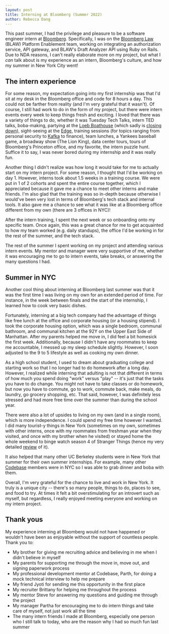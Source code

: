 ```yaml
---
layout: post 
title: Interning at Bloomberg (Summer 2022)
author: Rebecca Dang
---
```


This past summer, I had the privilege and pleasure to be a software engineer intern at [Bloomberg](https://bloomberg.com). Specifically, I was on the [Bloomberg Law](https://bloomberglaw.com) (BLAW) Platform Enablement team, working on integrating an authorization service, API gateway, and BLAW's Draft Analyzer API using Ruby on Rails. Due to NDA reasons, I can't really elaborate more on my project, but what I *can* talk about is my experience as an intern, Bloomberg's culture, and how my summer in New York City went!

## The intern experience

For some reason, my expectation going into my first internship was that I'd sit at my desk in the Bloomberg office and code for 8 hours a day. This could not be farther from reality (and I'm very grateful that it wasn't). Of course, I still had work to do in the form of my project, but there were intern events every week to keep things fresh and exciting. I loved that there was a variety of things to do, whether it was Tuesday Tech Talks, intern TED talks, boba-making, partying at the [Loeb Boathouse](https://www.thecentralparkboathouse.com/) (which sadly is [closing down](https://www.cnn.com/travel/article/central-park-loeb-boathouse-closing/index.html)), sight-seeing at the [Edge](https://www.edgenyc.com/en), training sessions (for topics ranging from personal security to [Kafka](https://kafka.apache.org/) to finance), team lunches, a Yankees baseball game, a broadway show (The Lion King), data center tours, tours of Bloomberg's Princeton office, and my favorite, the intern puzzle hunt. Suffice it to say, I was never bored during my internship and it was really fun.

Another thing I didn't realize was how long it would take for me to actually start on my intern project. For some reason, I thought that I'd be working on day 1. However, interns took about 1.5 weeks in a training course. We were put in 1 of 2 cohorts and spent the entire course together, which I appreciated because it gave me a chance to meet other interns and make friends. I'm also glad that the training was so in-depth because otherwise I would've been very lost in terms of Bloomberg's tech stack and internal tools. It also gave me a chance to see what it was like at a Bloomberg office different from my own (there are 3 offices in NYC)!

After the intern training, I spent the next week or so onboarding onto my specific team. Once again, this was a great chance for me to get acquainted to how my team worked (e.g. daily standups), the office I'd be working in for the rest of the summer, and the tech stack.

The rest of the summer I spent working on my project and attending various intern events. My mentor and manager were very supportive of me, whether it was encouraging me to go to intern events, take breaks, or answering the many questions I had.

## Summer in NYC

Another cool thing about interning at Bloomberg last summer was that it was the first time I was living on my own for an extended period of time. For instance, in the week between finals and the start of the internship, I learned how to cook very basic dishes.

Fortunately, interning at a big tech company had the advantage of things like free lunch at the office and corporate housing (or a housing stipend). I took the corporate housing option, which was a single bedroom, communal bathroom, and communal kitchen at the 92Y on the Upper East Side of Manhattan. After my parents helped me move in, I did feel a bit homesick the first week. Additionally, because I didn't have any roommates to keep me accountable, I messed up my sleep schedule slightly. However, I soon adjusted to the 9 to 5 lifestyle as well as cooking my own dinner.

As a high school student, I used to dream about graduating college and starting work so that I no longer had to do homework after a long day. However, I realized while interning that adulting is not that different in terms of how much you spend doing "work" versus "play" -- it's just that the tasks you have to do change. You might not have to take classes or do homework, but now you have to commute, go to work, commute back, make meals, do laundry, go grocery shopping, etc. That said, however, I was definitely less stressed and had more free time over the summer than during the school year.

There were also a lot of upsides to living on my own (and in a single room), which is more independence. I could spend my free time however I wanted. I did many tourist-y things in New York (sometimes on my own, sometimes with other interns, once with my roommates from freshman year when they visited, and once with my brother when he visited) or stayed home the whole weekend to binge watch season 4 of Stranger Things (hence my very detailed [review](/_posts/2022-07-09-stranger-things-4-review.md) of it).

It also helped that many other UC Berkeley students were in New York that summer for their own summer internships. For example, many other [Codebase](https://codebase.berkeley.edu) members were in NYC so I was able to grab dinner and boba with them.

Overall, I'm very grateful for the chance to live and work in New York. It truly is a unique city -- there's so many people, things to do, places to see, and food to try. At times it felt a bit overstimulating for an introvert such as myself, but regardless, I really enjoyed meeting everyone and working on my intern project.

## Thank yous

My experience interning at Bloomberg would not have happened or wouldn't have been as enjoyable without the support of countless people. Thank you to:

- My brother for giving me recruiting advice and believing in me when I didn't believe in myself
- My parents for supporting me through the move in, move out, and signing paperwork process
- My professional development mentor at Codebase, Parth, for doing a mock technical interview to help me prepare
- My friend Jyoti for sending me this opportunity in the first place
- My recruiter Brittany for helping me throughout the process
- My mentor Steve for answering my questions and guiding me through the project
- My manager Partha for encouraging me to do intern things and take care of myself, not just work all the time
- The many intern friends I made at Bloomberg, especially one person who I still talk to today, who are the reason why I had so much fun last summer
